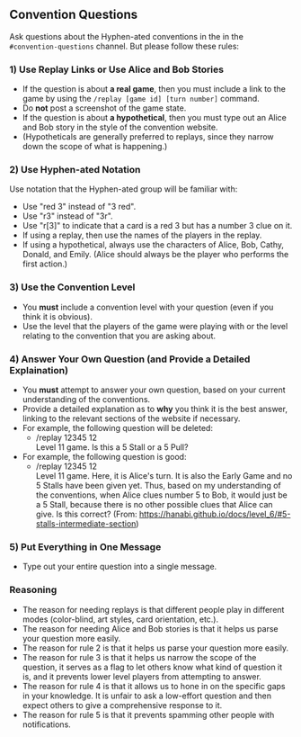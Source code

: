 ## Convention Questions

Ask questions about the Hyphen-ated conventions in the in the `#convention-questions` channel. But please follow these rules:

### 1) Use Replay Links or Use Alice and Bob Stories

- If the question is about **a real game**, then you must include a link to the game by using the `/replay [game id] [turn number]` command.
- Do **not** post a screenshot of the game state.
- If the question is about **a hypothetical**, then you must type out an Alice and Bob story in the style of the convention website.
- (Hypotheticals are generally preferred to replays, since they narrow down the scope of what is happening.)

### 2) Use Hyphen-ated Notation

Use notation that the Hyphen-ated group will be familiar with:

- Use "red 3" instead of "3 red".
- Use "r3" instead of "3r".
- Use "r[3]" to indicate that a card is a red 3 but has a number 3 clue on it.
- If using a replay, then use the names of the players in the replay.
- If using a hypothetical, always use the characters of Alice, Bob, Cathy, Donald, and Emily. (Alice should always be the player who performs the first action.)

### 3) Use the Convention Level

- You **must** include a convention level with your question (even if you think it is obvious).
- Use the level that the players of the game were playing with or the level relating to the convention that you are asking about.

### 4) Answer Your Own Question (and Provide a Detailed Explaination)

- You **must** attempt to answer your own question, based on your current understanding of the conventions.
- Provide a detailed explanation as to **why** you think it is the best answer, linking to the relevant sections of the website if necessary.
- For example, the following question will be deleted:
  - /replay 12345 12<br />Level 11 game. Is this a 5 Stall or a 5 Pull?
- For example, the following question is good:
  - /replay 12345 12<br />Level 11 game. Here, it is Alice's turn. It is also the Early Game and no 5 Stalls have been given yet. Thus, based on my understanding of the conventions, when Alice clues number 5 to Bob, it would just be a 5 Stall, because there is no other possible clues that Alice can give. Is this correct? (From: https://hanabi.github.io/docs/level_6/#5-stalls-intermediate-section)

### 5) Put Everything in One Message

- Type out your entire question into a single message.

### Reasoning

- The reason for needing replays is that different people play in different modes (color-blind, art styles, card orientation, etc.).
- The reason for needing Alice and Bob stories is that it helps us parse your question more easily.
- The reason for rule 2 is that it helps us parse your question more easily.
- The reason for rule 3 is that it helps us narrow the scope of the question, it serves as a flag to let others know what kind of question it is, and it prevents lower level players from attempting to answer.
- The reason for rule 4 is that it allows us to hone in on the specific gaps in your knowledge. It is unfair to ask a low-effort question and then expect others to give a comprehensive response to it.
- The reason for rule 5 is that it prevents spamming other people with notifications.
